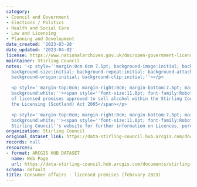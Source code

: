 ```yaml
---
category:
- Council and Government
- Elections / Politics
- Health and Social Care
- Law and Licensing
- Planning and Development
date_created: '2023-03-28'
date_updated: '2023-04-02'
license: https://www.nationalarchives.gov.uk/doc/open-government-licence/version/3/
maintainer: Stirling Council
notes: '<p style=''margin:0cm 0cm 7.5pt; background-image:initial; background-position:initial;
  background-size:initial; background-repeat:initial; background-attachment:initial;
  background-origin:initial; background-clip:initial;''></p>

  <p style=''margin-top:0cm; margin-right:0cm; margin-bottom:7.5pt; margin-left:0cm;
  background:white;''><span style=''font-size:11.0pt; font-family:Roboto; color:#444444;''>Details
  of licensed premises approved to sell alcohol within the Stirling Council area under
  the Licensing (Scotland) Act 2005</span></p>

  <p style=''margin-top:0cm; margin-right:0cm; margin-bottom:7.5pt; margin-left:0cm;
  background:white;''><span style=''font-size:11.0pt; font-family:Roboto; color:#444444;''>Visit
  Stirling Council''s website for further information on Licences, permits and permissions.</span></p>'
organization: Stirling Council
original_dataset_link: https://data-stirling-council.hub.arcgis.com/documents/stirling-council::consumer-affairs-licensed-premises-february-2023
records: null
resources:
- format: ARCGIS HUB DATASET
  name: Web Page
  url: https://data-stirling-council.hub.arcgis.com/documents/stirling-council::consumer-affairs-licensed-premises-february-2023
schema: default
title: Consumer affairs - licensed premises (february 2023)
---
```

